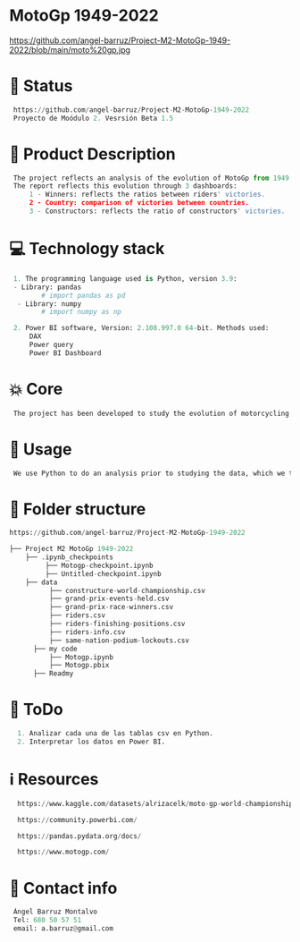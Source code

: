 # MotoGp 1949-2022 

https://github.com/angel-barruz/Project-M2-MotoGp-1949-2022/blob/main/moto%20gp.jpg

# 👶 Status


```python
 https://github.com/angel-barruz/Project-M2-MotoGp-1949-2022
 Proyecto de Moódulo 2. Vesrsión Beta 1.5 
```

# 🏃 Product Description


```python
 The project reflects an analysis of the evolution of MotoGp from 1949 to 2022.
 The report reflects this evolution through 3 dashboards:
     1 - Winners: reflects the ratios between riders' victories.
     2 - Country: comparison of victories between countries.
     3 - Constructors: reflects the ratio of constructors' victories.
```

# 💻 Technology stack


```python
 1. The programming language used is Python, version 3.9:
 - Library: pandas 
        # import pandas as pd  
  - Library: numpy
        # import numpy as np

 2. Power BI software, Version: 2.108.997.0 64-bit. Methods used:
     DAX
     Power query
     Power BI Dashboard
```

# 💥 Core 


```python
 The project has been developed to study the evolution of motorcycling victories from the perspective of riders, countries and constructors, in the period between 1945 and 2022.
```

# 🙈 Usage



```python
 We use Python to do an analysis prior to studying the data, which we then carry out with Power BI.
```

# 📁 Folder structure


```python
https://github.com/angel-barruz/Project-M2-MotoGp-1949-2022
```


```python
├── Project M2 MotoGp 1949-2022
    ├── .ipynb_checkpoints
         ├── Motogp-checkpoint.ipynb
         ├── Untitled-checkpoint.ipynb
    ├── data
          ├── constructure-world-championship.csv
          ├── grand-prix-events-held.csv
          ├── grand-prix-race-winners.csv
          ├── riders.csv
          ├── riders-finishing-positions.csv
          ├── riders-info.csv
          ├── same-nation-podium-lockouts.csv
      ├── my code
          ├── Motogp.ipynb
          ├── Motogp.pbix
      ├── Readmy
```

# 💩 ToDo


```python
  1. Analizar cada una de las tablas csv en Python.
  2. Interpretar los datos en Power BI.
```

# ℹ️ Resources


```python
  https://www.kaggle.com/datasets/alrizacelk/moto-gp-world-championship19492022

  https://community.powerbi.com/

  https://pandas.pydata.org/docs/

  https://www.motogp.com/
```

# 💌 Contact info



```python
 Ángel Barruz Montalvo
 Tel: 680 50 57 51
 email: a.barruz@gmail.com
```


```python

```
